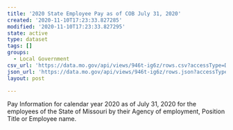 ```yaml
---
title: '2020 State Employee Pay as of COB July 31, 2020'
created: '2020-11-10T17:23:33.827285'
modified: '2020-11-10T17:23:33.827295'
state: active
type: dataset
tags: []
groups:
  - Local Government
csv_url: 'https://data.mo.gov/api/views/946t-ig6z/rows.csv?accessType=DOWNLOAD'
json_url: 'https://data.mo.gov/api/views/946t-ig6z/rows.json?accessType=DOWNLOAD'
layout: post

---
```

Pay Information for calendar year 2020 as of July 31, 2020 for the employees of the State of Missouri by their Agency of employment, Position Title or Employee name.
